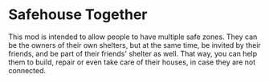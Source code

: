 # Safehouse Together

This mod is intended to allow people to have multiple safe zones. They can be the owners of their own shelters, but at the same time, be invited by their friends, and be part of their friends' shelter as well. That way, you can help them to build, repair or even take care of their houses, in case they are not connected.
